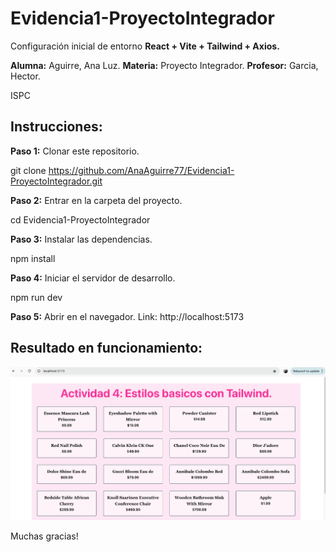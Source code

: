 # Evidencia1-ProyectoIntegrador

Configuración inicial de entorno **React + Vite + Tailwind + Axios.**

**Alumna:** Aguirre, Ana Luz.
**Materia:** Proyecto Integrador.
**Profesor:** Garcia, Hector.

ISPC

## Instrucciones:

**Paso 1:** Clonar este repositorio.

git clone https://github.com/AnaAguirre77/Evidencia1-ProyectoIntegrador.git

**Paso 2:** Entrar en la carpeta del proyecto.

cd Evidencia1-ProyectoIntegrador

**Paso 3:** Instalar las dependencias.

npm install

**Paso 4:** Iniciar el servidor de desarrollo.

npm run dev

**Paso 5:** Abrir en el navegador.
Link: http://localhost:5173

## Resultado en funcionamiento:

![Resultado](captura.png)

Muchas gracias!
